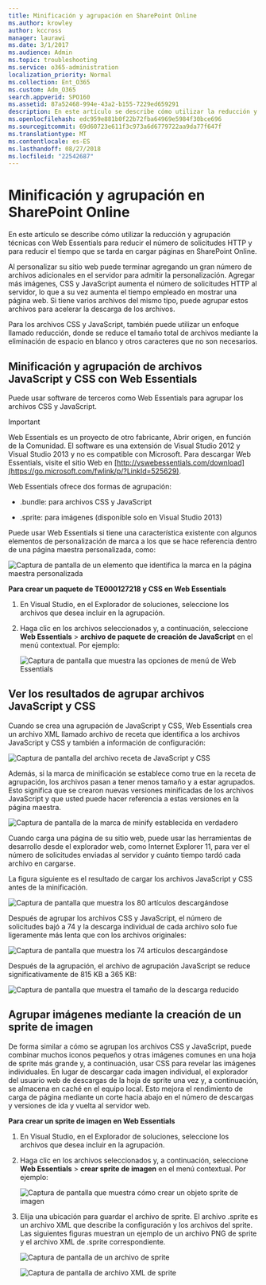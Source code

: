 ```yaml
---
title: Minificación y agrupación en SharePoint Online
ms.author: krowley
author: kccross
manager: laurawi
ms.date: 3/1/2017
ms.audience: Admin
ms.topic: troubleshooting
ms.service: o365-administration
localization_priority: Normal
ms.collection: Ent_O365
ms.custom: Adm_O365
search.appverid: SPO160
ms.assetid: 87a52468-994e-43a2-b155-7229ed659291
description: En este artículo se describe cómo utilizar la reducción y agrupación técnicas con Web Essentials para reducir el número de solicitudes HTTP y para reducir el tiempo que se tarda en cargar páginas en SharePoint Online.
ms.openlocfilehash: edc959e881b0f22b72fba64969e5984f30bce696
ms.sourcegitcommit: 69d60723e611f3c973a6d6779722aa9da77f647f
ms.translationtype: MT
ms.contentlocale: es-ES
ms.lasthandoff: 08/27/2018
ms.locfileid: "22542687"
---
```

# <a name="minification-and-bundling-in-sharepoint-online"></a>Minificación y agrupación en SharePoint Online

En este artículo se describe cómo utilizar la reducción y agrupación técnicas con Web Essentials para reducir el número de solicitudes HTTP y para reducir el tiempo que se tarda en cargar páginas en SharePoint Online.
  
Al personalizar su sitio web puede terminar agregando un gran número de archivos adicionales en el servidor para admitir la personalización. Agregar más imágenes, CSS y JavaScript aumenta el número de solicitudes HTTP al servidor, lo que a su vez aumenta el tiempo empleado en mostrar una página web. Si tiene varios archivos del mismo tipo, puede agrupar estos archivos para acelerar la descarga de los archivos.
  
Para los archivos CSS y JavaScript, también puede utilizar un enfoque llamado reducción, donde se reduce el tamaño total de archivos mediante la eliminación de espacio en blanco y otros caracteres que no son necesarios.
  
## <a name="minification-and-bundling-javascript-and-css-files-with-web-essentials"></a>Minificación y agrupación de archivos JavaScript y CSS con Web Essentials

Puede usar software de terceros como Web Essentials para agrupar los archivos CSS y JavaScript.
  
> [!IMPORTANT]
> Web Essentials es un proyecto de otro fabricante, Abrir origen, en función de la Comunidad. El software es una extensión de Visual Studio 2012 y Visual Studio 2013 y no es compatible con Microsoft. Para descargar Web Essentials, visite el sitio Web en [http://vswebessentials.com/download](https://go.microsoft.com/fwlink/p/?LinkId=525629). 
  
Web Essentials ofrece dos formas de agrupación:
  
- .bundle: para archivos CSS y JavaScript
    
- .sprite: para imágenes (disponible solo en Visual Studio 2013)
    
Puede usar Web Essentials si tiene una característica existente con algunos elementos de personalización de marca a los que se hace referencia dentro de una página maestra personalizada, como:
  
![Captura de pantalla de un elemento que identifica la marca en la página maestra personalizada](media/3a6eba36-973d-482b-8556-a9394b8ba19f.png)
  
 **Para crear un paquete de TE000127218 y CSS en Web Essentials**
  
1. En Visual Studio, en el Explorador de soluciones, seleccione los archivos que desea incluir en la agrupación.
    
2. Haga clic en los archivos seleccionados y, a continuación, seleccione **Web Essentials** \> **archivo de paquete de creación de JavaScript** en el menú contextual. Por ejemplo: 
    
    ![Captura de pantalla que muestra las opciones de menú de Web Essentials](media/41aac84c-4538-4f78-b454-46e651f868a3.png)
  
## <a name="viewing-the-results-of-bundling-javascript-and-css-files"></a>Ver los resultados de agrupar archivos JavaScript y CSS

Cuando se crea una agrupación de JavaScript y CSS, Web Essentials crea un archivo XML llamado archivo de receta que identifica a los archivos JavaScript y CSS y también a información de configuración: 
  
![Captura de pantalla del archivo receta de JavaScript y CSS](media/7ba891f8-52d8-467b-a0f6-b062dd1137a4.png)
  
Además, si la marca de minificación se establece como true en la receta de agrupación, los archivos pasan a tener menos tamaño y a estar agrupados. Esto significa que se crearon nuevas versiones minificadas de los archivos JavaScript y que usted puede hacer referencia a estas versiones en la página maestra.
  
![Captura de pantalla de la marca de minify establecida en verdadero](media/50523af2-6412-4117-ac3d-5bd26f6d562e.png)
  
Cuando carga una página de su sitio web, puede usar las herramientas de desarrollo desde el explorador web, como Internet Explorer 11, para ver el número de solicitudes enviadas al servidor y cuánto tiempo tardó cada archivo en cargarse.
  
La figura siguiente es el resultado de cargar los archivos JavaScript y CSS antes de la minificación.
  
![Captura de pantalla que muestra los 80 artículos descargándose](media/e2df3912-1923-46e6-8cf2-3015a31554e1.png)
  
Después de agrupar los archivos CSS y JavaScript, el número de solicitudes bajó a 74 y la descarga individual de cada archivo solo fue ligeramente más lenta que con los archivos originales:
  
![Captura de pantalla que muestra los 74 artículos descargándose](media/686c4387-70e8-4a74-9d45-059f33a91184.png)
  
Después de la agrupación, el archivo de agrupación JavaScript se reduce significativamente de 815 KB a 365 KB:
  
![Captura de pantalla que muestra el tamaño de la descarga reducido](media/5e7dbd98-faff-4f68-b320-108fb252e395.png)
  
## <a name="bundling-images-by-creating-an-image-sprite"></a>Agrupar imágenes mediante la creación de un sprite de imagen

De forma similar a cómo se agrupan los archivos CSS y JavaScript, puede combinar muchos iconos pequeños y otras imágenes comunes en una hoja de sprite más grande y, a continuación, usar CSS para revelar las imágenes individuales. En lugar de descargar cada imagen individual, el explorador del usuario web de descargas de la hoja de sprite una vez y, a continuación, se almacena en caché en el equipo local. Esto mejora el rendimiento de carga de página mediante un corte hacia abajo en el número de descargas y versiones de ida y vuelta al servidor web.
  
 **Para crear un sprite de imagen en Web Essentials**
  
1. En Visual Studio, en el Explorador de soluciones, seleccione los archivos que desea incluir en la agrupación.
    
2. Haga clic en los archivos seleccionados y, a continuación, seleccione **Web Essentials** \> **crear sprite de imagen** en el menú contextual. Por ejemplo: 
    
    ![Captura de pantalla que muestra cómo crear un objeto sprite de imagen](media/de0fe741-4ef7-4e3b-bafa-ef9f4822dac6.png)
  
3. Elija una ubicación para guardar el archivo de sprite. El archivo .sprite es un archivo XML que describe la configuración y los archivos del sprite. Las siguientes figuras muestran un ejemplo de un archivo PNG de sprite y el archivo XML de .sprite correspondiente.
    
    ![Captura de pantalla de un archivo de sprite](media/0876bb2a-d1b9-4169-8e95-9c290d628d90.png)
  
    ![Captura de pantalla de archivo XML de sprite](media/d1f94776-280d-4d56-abb5-384f145d9989.png)
  

